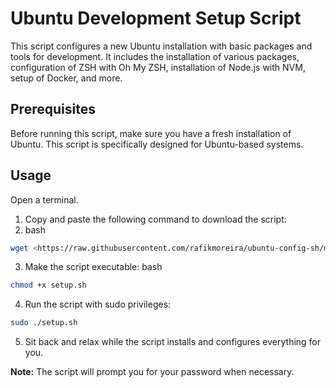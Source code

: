 # Ubuntu Development Setup Script

This script configures a new Ubuntu installation with basic packages and tools for development. It includes the installation of various packages, configuration of ZSH with Oh My ZSH, installation of Node.js with NVM, setup of Docker, and more.

## Prerequisites

Before running this script, make sure you have a fresh installation of Ubuntu. This script is specifically designed for Ubuntu-based systems.

## Usage

Open a terminal.

1. Copy and paste the following command to download the script:
2. bash

```sh
wget <https://raw.githubusercontent.com/rafikmoreira/ubuntu-config-sh/main/setup.sh>
```

3. Make the script executable:
   bash

```sh
chmod +x setup.sh
```

4. Run the script with sudo privileges:

```sh
sudo ./setup.sh
```

5. Sit back and relax while the script installs and configures everything for you.

**Note:** The script will prompt you for your password when necessary.
